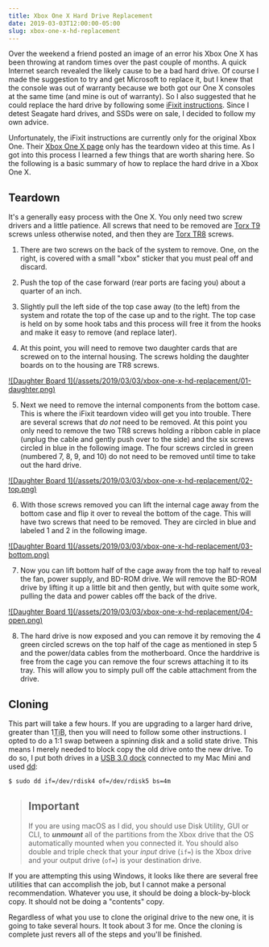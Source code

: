 ```yaml
---
title: Xbox One X Hard Drive Replacement
date: 2019-03-03T12:00:00-05:00
slug: xbox-one-x-hd-replacement
---
```


Over the weekend a friend posted an image of an error his Xbox One X has been
throwing at random times over the past couple of months. A quick Internet search
revealed the likely cause to be a bad hard drive. Of course I made the
suggestion to try and get Microsoft to replace it, but I knew that the console
was out of warranty because we both got our One X consoles at the same time
(and mine is out of warranty). So I also suggested that he could replace
the hard drive by following some [iFixit instructions][ifixit1]. Since I detest
Seagate hard drives, and SSDs were on sale, I decided to follow my own advice.

Unfortunately, the iFixit instructions are currently only for the original Xbox
One. Their [Xbox One X page][ifixit2] only has the teardown video at this time.
As I got into this process I learned a few things that are worth sharing here.
So the following is a basic summary of how to replace the hard drive in a
Xbox One X.

[ifixit1]: https://www.ifixit.com/Guide/Xbox+One+Hard+Drive+Replacement/36771
[ifixit2]: https://www.ifixit.com/Device/Xbox_One_X

## Teardown

It's a generally easy process with the One X. You only need two screw drivers
and a little patience. All screws that need to be removed are [Torx T9][t9]
screws unless otherwise noted, and then they are [Torx TR8][tr8] screws.

1. There are two screws on the back of the system to remove. One, on the right,
is covered with a small "xbox" sticker that you must peal off and discard.

2. Push the top of the case forward (rear ports are facing you) about a quarter
of an inch.

3. Slightly pull the left side of the top case away (to the left) from the
system and rotate the top of the case up and to the right. The top case is
held on by some hook tabs and this process will free it from the hooks and make
it easy to remove (and replace later).

4. At this point, you will need to remove two daughter cards that are screwed
on to the internal housing. The screws holding the daughter boards on to the
housing are TR8 screws.
<a href="/assets/2019/03/03/xbox-one-x-hd-replacement/01-daughter.png">
![Daughter Board 1](/assets/2019/03/03/xbox-one-x-hd-replacement/01-daughter.png)
</a>

5. Next we need to remove the internal components from the bottom case. This
is where the iFixit teardown video will get you into trouble. There are several
screws that _do not_ need to be removed. At this point you only need to remove
the two TR8 screws holding a ribbon cable in place (unplug the cable and
gently push over to the side) and the six screws circled in blue in the following
image. The four screws circled in green (numbered 7, 8, 9, and 10) do not need
to be removed until time to take out the hard drive.
<a href="/assets/2019/03/03/xbox-one-x-hd-replacement/02-top.png">
![Daughter Board 1](/assets/2019/03/03/xbox-one-x-hd-replacement/02-top.png)
</a>

6. With those screws removed you can lift the internal cage away from the
bottom case and flip it over to reveal the bottom of the cage. This will
have two screws that need to be removed. They are circled in blue and labeled
1 and 2 in the following image.
<a href="/assets/2019/03/03/xbox-one-x-hd-replacement/03-bottom.png">
![Daughter Board 1](/assets/2019/03/03/xbox-one-x-hd-replacement/03-bottom.png)
</a>

7. Now you can lift bottom half of the cage away from the top half to reveal
the fan, power supply, and BD-ROM drive. We will remove the BD-ROM drive by
lifting it up a little bit and then gently, but with quite some work, pulling
the data and power cables off the back of the drive.
<a href="/assets/2019/03/03/xbox-one-x-hd-replacement/04-open.png">
![Daughter Board 1](/assets/2019/03/03/xbox-one-x-hd-replacement/04-open.png)
</a>

8. The hard drive is now exposed and you can remove it by removing the 4
green circled screws on the top half of the cage as mentioned in step 5
and the power/data cables from the motherboard. Once the harddrive is free from
the cage you can remove the four screws attaching it to its tray. This will
allow you to simply pull off the cable attachment from the drive.

[t9]: https://www.ifixit.com/Store/Tools/T9-Torx-Screwdriver/IF145-087-2
[tr8]: https://www.ifixit.com/Store/Tools/TR8-Torx-Security-Screwdriver/IF145-027-4

## Cloning

This part will take a few hours. If you are upgrading to a larger hard drive,
greater than 1<acronym title="tebibyte">TiB</acronym>, then you will need to
follow some other instructions. I opted to do a 1:1 swap between a spinning
disk and a solid state drive. This means I merely needed to block copy the
old drive onto the new drive. To do so, I put both drives in a
[USB 3.0 dock][dock] connected to my Mac Mini and used [dd][dd]:

```sh
$ sudo dd if=/dev/rdisk4 of=/dev/rdisk5 bs=4m
```

> ## Important
> If you are using macOS as I did, you should use Disk Utility, GUI or CLI,
> to ***unmount*** all of the partitions from the Xbox drive that the OS
> automatically mounted when you connected it. You should also double and
> triple check that your _input_ drive (`if=`) is the Xbox drive and your
> output drive (`of=`) is your destination drive.

If you are attempting this using Windows, it looks like there are several free
utilities that can accomplish the job, but I cannot make a personal
recommendation. Whatever you use, it should be doing a block-by-block copy.
It should not be doing a "contents" copy.

Regardless of what you use to clone the original drive to the new one, it is
going to take several hours. It took about 3 for me. Once the cloning is complete
just revers all of the steps and you'll be finished.

[dock]: https://www.bestbuy.com/site/insignia-2-bay-hdd-docking-station/6153102.p?skuId=6153102
[dd]: https://en.wikipedia.org/wiki/Dd_(Unix)

